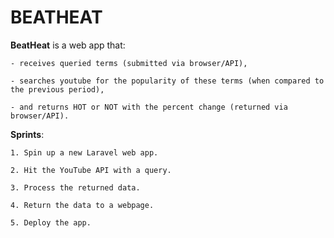 # BEATHEAT

**BeatHeat** is a web app that:
	
	- receives queried terms (submitted via browser/API), 
	
	- searches youtube for the popularity of these terms (when compared to the previous period), 
	
	- and returns HOT or NOT with the percent change (returned via browser/API).

**Sprints**:
	
	1. Spin up a new Laravel web app.

	2. Hit the YouTube API with a query.
	
	3. Process the returned data.
	
	4. Return the data to a webpage.
	
	5. Deploy the app.

